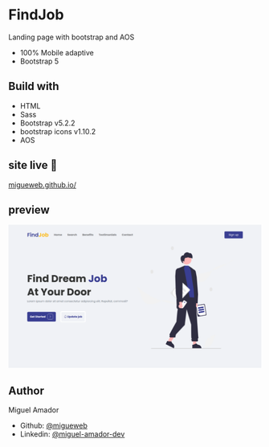 # FindJob
Landing page with bootstrap and AOS

- 100% Mobile adaptive
- Bootstrap 5

## Build with
- HTML
- Sass
- Bootstrap v5.2.2
- bootstrap icons v1.10.2
- AOS

## site live 🚀
[migueweb.github.io/](#) 

## preview 
![Screenshot](./assets/img/screenshot.png)

## Author
Miguel Amador
- Github: [@migueweb](https://github.com/migueweb)
- Linkedin: [@miguel-amador-dev](https://linkedin.com/in/miguel-amador-dev)
